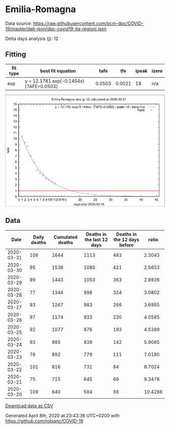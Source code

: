 # Emilia-Romagna

Data source: https://raw.githubusercontent.com/pcm-dpc/COVID-19/master/dati-json/dpc-covid19-ita-regioni.json

Delta days analysis (j): 12

## Fitting 
|fit type|best fit equation|tafe|tfe|ipeak|izero|
|-------|-----|--------|------|---|---|
|exp|y = 12.1781 exp(-0.1454x)  [TAFE=0.0503]|0.0503|0.0021|18|n/a|

![Plot](COVID-19_emilia-romagna_j12_2020-03-31.png)

## Data
|Date|Daily deaths|Cumulated deaths|Deaths in the last 12 days|Deaths in the 12 days before|ratio|
|----|----------|-----------|-------|--------------------|-----|
|2020-03-31|106|1644|1113|483|2.3043|
|2020-03-30|95|1538|1080|421|2.5653|
|2020-03-29|99|1443|1050|363|2.8926|
|2020-03-28|77|1344|998|324|3.0802|
|2020-03-27|93|1267|983|266|3.6955|
|2020-03-26|97|1174|933|230|4.0565|
|2020-03-25|92|1077|876|193|4.5389|
|2020-03-24|93|985|839|142|5.9085|
|2020-03-23|76|892|779|111|7.0180|
|2020-03-22|101|816|731|84|8.7024|
|2020-03-21|75|715|645|69|9.3478|
|2020-03-20|109|640|584|56|10.4286|

[Download data as CSV](COVID-19_emilia-romagna_j12_2020-03-31.csv)

Generated April 8th, 2020 at 23:43:36 UTC+0200 with https://github.com/robianc/COVID-19
